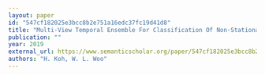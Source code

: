 ```yaml
---
layout: paper
id: "547cf182025e3bcc8b2e751a16edc37fc19d41d8"
title: "Multi-View Temporal Ensemble For Classification Of Non-Stationary Signals"
publication: ""
year: 2019
external_url: https://www.semanticscholar.org/paper/547cf182025e3bcc8b2e751a16edc37fc19d41d8
authors: "H. Koh, W. L. Woo"
---
```

